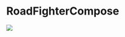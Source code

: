 # RoadFighterCompose
![](https://github.com/kaiwalyakhasnis/RoadFighterCompose/blob/master/output.gif)
